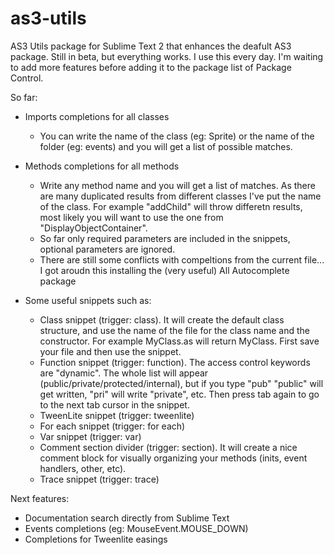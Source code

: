 as3-utils
=========

AS3 Utils package for Sublime Text 2 that enhances the deafult AS3 package. Still in beta, but everything works. I use this every day. I'm waiting to add more features before adding it to the package list of Package Control.

So far:
  - Imports completions for all classes
    - You can write the name of the class (eg: Sprite) or the name of the folder (eg: events) and you will get a list of possible matches.


  - Methods completions for all methods
    - Write any method name and you will get a list of matches. As there are many duplicated results from different classes I've put the name of the class. For example "addChild" will throw differetn results, most likely you will want to use the one from "DisplayObjectContainer".
    - So far only required parameters are included in the snippets, optional parameters are ignored.
    - There are still some conflicts with compeltions from the current file... I got aroudn this installing the (very useful) All Autocomplete package


  - Some useful snippets such as:
    - Class snippet (trigger: class). It will create the default class structure, and use the name of the file for the class name and the constructor. For example MyClass.as will return MyClass. First save your file and then use the snippet.
    - Function snippet (trigger: function). The access control keywords are "dynamic". The whole list will appear (public/private/protected/internal), but if you type "pub" "public" will get written, "pri" will write "private", etc. Then press tab again to go to the next tab cursor in the snippet.
    - TweenLite snippet (trigger: tweenlite)
    - For each snippet (trigger: for each)
    - Var snippet (trigger: var)
    - Comment section divider (trigger: section). It will create a nice comment block for visually organizing your methods (inits, event handlers, other, etc).
    - Trace snippet (trigger: trace)



Next features:
  - Documentation search directly from Sublime Text
  - Events completions (eg: MouseEvent.MOUSE_DOWN)
  - Completions for Tweenlite easings